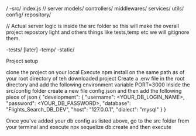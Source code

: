 /
  -src/
     index.js  // server
     models/
     controllers/
     middlewares/
     services/
     utils/
     config/
     repository/

// Actual server logic is inside the src folder so this will make the overall project repostory light and others things like tests,temp etc we will gitignore them.

  -tests/ [later]
  -temp/
  -static/

Project setup

clone the project on your local
Execute npm install on the same path as of your root directory of teh downloaded project
Create a .env file in the root directory and add the following environment variable
PORT=3000
Inside the src/config folder create a new file config.json and then add the following piece of json
{
  "development": {
    "username": <YOUR_DB_LOGIN_NAME>,
    "password": <YOUR_DB_PASSWORD>,
    "database": "Flights_Search_DB_DEV",
    "host": "127.0.0.1",
    "dialect": "mysql"
  }
}

Once you've added your db config as listed above, go to the src folder from your terminal and execute npx sequelize db:create and then execute

